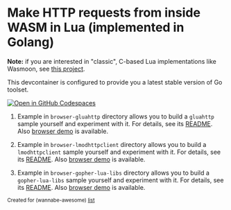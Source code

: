 # Make HTTP requests from inside WASM in Lua (implemented in Golang)

**Note:** if you are interested in "classic", C-based Lua implementations like Wasmoon, see [this project](https://github.com/wasm-outbound-http-examples/lua).


This devcontainer is configured to provide you a latest stable version of Go toolset.

[![Open in GitHub Codespaces](https://github.com/codespaces/badge.svg)](https://codespaces.new/wasm-outbound-http-examples/lua-in-go)


1. Example in `browser-gluahttp` directory allows you to build a `gluahttp` sample yourself and experiment with it.
For details, see its [README](browser-gluahttp/README.md).
Also [browser demo](https://wasm-outbound-http-examples.github.io/lua-in-go/gluahttp/) is available.

2. Example in `browser-lmodhttpclient` directory allows you to build a `lmodhttpclient` sample yourself and experiment with it.
For details, see its [README](browser-lmodhttpclient/README.md).
Also [browser demo](https://wasm-outbound-http-examples.github.io/lua-in-go/lmodhttpclient/) is available.

3. Example in `browser-gopher-lua-libs` directory allows you to build a `gopher-lua-libs` sample yourself and experiment with it.
For details, see its [README](browser-gopher-lua-libs/README.md).
Also [browser demo](https://wasm-outbound-http-examples.github.io/lua-in-go/gopher-lua-libs/) is available.

<sub>Created for (wannabe-awesome) [list](https://github.com/vasilev/HTTP-request-from-inside-WASM)</sub>
